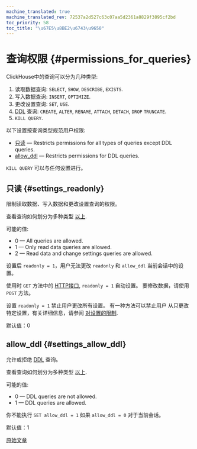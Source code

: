 ```yaml
---
machine_translated: true
machine_translated_rev: 72537a2d527c63c07aa5d2361a8829f3895cf2bd
toc_priority: 58
toc_title: "\u67E5\u8BE2\u6743\u9650"
---
```


# 查询权限 {#permissions_for_queries}

ClickHouse中的查询可以分为几种类型:

1.  读取数据查询: `SELECT`, `SHOW`, `DESCRIBE`, `EXISTS`.
2.  写入数据查询: `INSERT`, `OPTIMIZE`.
3.  更改设置查询: `SET`, `USE`.
4.  [DDL](https://en.wikipedia.org/wiki/Data_definition_language) 查询: `CREATE`, `ALTER`, `RENAME`, `ATTACH`, `DETACH`, `DROP` `TRUNCATE`.
5.  `KILL QUERY`.

以下设置按查询类型规范用户权限:

-   [只读](#settings_readonly) — Restricts permissions for all types of queries except DDL queries.
-   [allow\_ddl](#settings_allow_ddl) — Restricts permissions for DDL queries.

`KILL QUERY` 可以与任何设置进行。

## 只读 {#settings_readonly}

限制读取数据、写入数据和更改设置查询的权限。

查看查询如何划分为多种类型 [以上](#permissions_for_queries).

可能的值:

-   0 — All queries are allowed.
-   1 — Only read data queries are allowed.
-   2 — Read data and change settings queries are allowed.

设置后 `readonly = 1`，用户无法更改 `readonly` 和 `allow_ddl` 当前会话中的设置。

使用时 `GET` 方法中的 [HTTP接口](../../interfaces/http.md), `readonly = 1` 自动设置。 要修改数据，请使用 `POST` 方法。

设置 `readonly = 1` 禁止用户更改所有设置。 有一种方法可以禁止用户
从只更改特定设置，有关详细信息，请参阅 [对设置的限制](constraints-on-settings.md).

默认值：0

## allow\_ddl {#settings_allow_ddl}

允许或拒绝 [DDL](https://en.wikipedia.org/wiki/Data_definition_language) 查询。

查看查询如何划分为多种类型 [以上](#permissions_for_queries).

可能的值:

-   0 — DDL queries are not allowed.
-   1 — DDL queries are allowed.

你不能执行 `SET allow_ddl = 1` 如果 `allow_ddl = 0` 对于当前会话。

默认值：1

[原始文章](https://clickhouse.tech/docs/en/operations/settings/permissions_for_queries/) <!--hide-->
